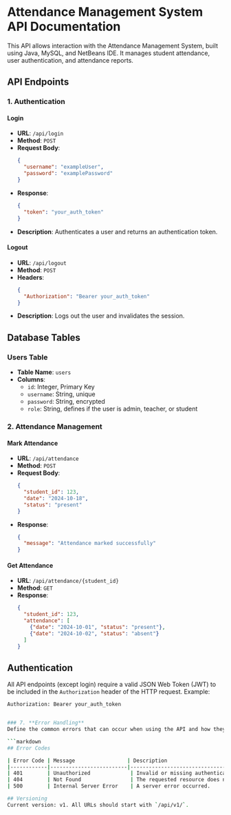 # Attendance Management System API Documentation

This API allows interaction with the Attendance Management System, built using Java, MySQL, and NetBeans IDE. It manages student attendance, user authentication, and attendance reports.

## API Endpoints

### 1. Authentication
#### Login
- **URL**: `/api/login`
- **Method**: `POST`
- **Request Body**:
  ```json
  {
    "username": "exampleUser",
    "password": "examplePassword"
  }
  ```
- **Response**:
  ```json
  {
    "token": "your_auth_token"
  }
  ```
- **Description**: Authenticates a user and returns an authentication token.

#### Logout
- **URL**: `/api/logout`
- **Method**: `POST`
- **Headers**: 
  ```json
  {
    "Authorization": "Bearer your_auth_token"
  }
  ```
- **Description**: Logs out the user and invalidates the session.
## Database Tables
### Users Table
- **Table Name**: `users`
- **Columns**:
  - `id`: Integer, Primary Key
  - `username`: String, unique
  - `password`: String, encrypted
  - `role`: String, defines if the user is admin, teacher, or student

### 2. Attendance Management
#### Mark Attendance
- **URL**: `/api/attendance`
- **Method**: `POST`
- **Request Body**:
  ```json
  {
    "student_id": 123,
    "date": "2024-10-18",
    "status": "present"
  }
  ```
- **Response**:
  ```json
  {
    "message": "Attendance marked successfully"
  }
  ```

#### Get Attendance
- **URL**: `/api/attendance/{student_id}`
- **Method**: `GET`
- **Response**:
  ```json
  {
    "student_id": 123,
    "attendance": [
      {"date": "2024-10-01", "status": "present"},
      {"date": "2024-10-02", "status": "absent"}
    ]
  }
  ```
## Authentication

All API endpoints (except login) require a valid JSON Web Token (JWT) to be included in the `Authorization` header of the HTTP request. Example:

```bash
Authorization: Bearer your_auth_token


### 7. **Error Handling**
Define the common errors that can occur when using the API and how they are communicated. For instance:

```markdown
## Error Codes

| Error Code | Message                 | Description                                      |
|------------|-------------------------|--------------------------------------------------|
| 401        | Unauthorized             | Invalid or missing authentication token.         |
| 404        | Not Found                | The requested resource does not exist.           |
| 500        | Internal Server Error    | A server error occurred.                         |

## Versioning
Current version: v1. All URLs should start with `/api/v1/`.

